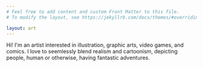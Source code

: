 ```yaml
---
# Feel free to add content and custom Front Matter to this file.
# To modify the layout, see https://jekyllrb.com/docs/themes/#overriding-theme-defaults

layout: art
---
```


Hi! I'm an artist interested in illustration, graphic arts, video games, and comics. I love to seemlessly blend realism and cartoonism, depicting people, human or otherwise, having fantastic adventures.
